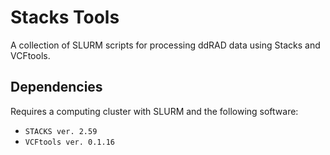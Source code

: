 # Stacks Tools
A collection of SLURM scripts for processing ddRAD data using Stacks and VCFtools.

## Dependencies
Requires a computing cluster with SLURM and the following software:
- `STACKS ver. 2.59`
- `VCFtools ver. 0.1.16`
